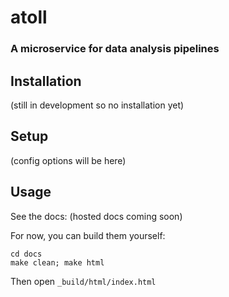 # atoll
### A microservice for data analysis pipelines

## Installation

(still in development so no installation yet)

## Setup

(config options will be here)

## Usage

See the docs: (hosted docs coming soon)

For now, you can build them yourself:

    cd docs
    make clean; make html

Then open `_build/html/index.html`
